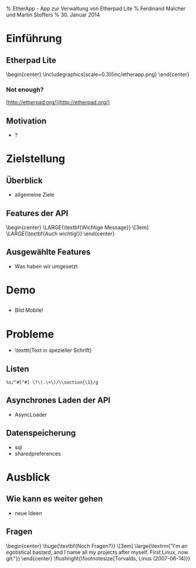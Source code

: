 % EtherApp - App zur Verwaltung von Etherpad Lite 
% Ferdinand Malcher und Martin Stoffers
% 30. Januar 2014


# Einführung

## Etherpad Lite 

\begin{center}
\includegraphics[scale=0.3]{inc/etherapp.png}
\end{center}

###  Not enough?
[http://etherpad.org/](http://etherpad.org/)

## Motivation

* ?

# Zielstellung

## Überblick 

* allgemeine Ziele

## Features der API

\begin{center}
\LARGE{\textbf{Wichtige Message}}
\\[3em]
\LARGE{\textbf{Auch wichtig!}}
\end{center}

## Ausgewählte Features

* Was haben wir umgesetzt

# Demo

## 

* Bild Mobile!

# Probleme
* \texttt{Text in spezieller Schrift}

## Listen

    %s/^#[^#] \?\(.\+\)/\\section{\1}/g

## Asynchrones Laden der API

* AsyncLoader

## Datenspeicherung

* sql
* sharedpreferences

# Ausblick

## Wie kann es weiter gehen

* neue Ideen

## Fragen

\begin{center}
\huge{\textbf{Noch Fragen?}}
\\[3em]
\large{\textrm{"I'm an egotistical bastard, and I name all my projects after myself. First Linux, now git."}}
\end{center}
\flushright{\footnotesize{Torvalds, Linus (2007-06-14)}}
